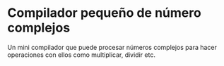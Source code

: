 # Compilador pequeño de número complejos
Un mini compilador que puede procesar números complejos para hacer operaciones con ellos como multiplicar, dividir etc.

